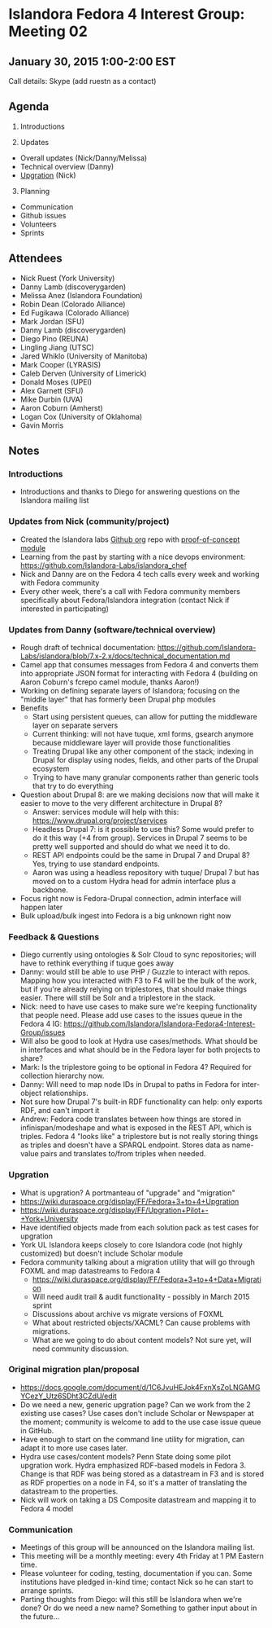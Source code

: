 # Islandora Fedora 4 Interest Group: Meeting 02

## January 30, 2015 1:00-2:00 EST

Call details: Skype (add ruestn as a contact)

## Agenda

1. Introductions

2. Updates
  * Overall updates (Nick/Danny/Melissa)
  * Technical overview (Danny)
  * [Upgration](https://wiki.duraspace.org/display/FF/Upgration+Pilot+-+York+University) (Nick)
  
3. Planning
  * Communication
  * Github issues
  * Volunteers
  * Sprints

## Attendees

* Nick Ruest (York University)
* Danny Lamb (discoverygarden)
* Melissa Anez (Islandora Foundation)
* Robin Dean (Colorado Alliance)
* Ed Fugikawa (Colorado Alliance)
* Mark Jordan (SFU)
* Danny Lamb (discoverygarden)
* Diego Pino (REUNA)
* Lingling Jiang (UTSC)
* Jared Whiklo (University of Manitoba)
* Mark Cooper (LYRASIS)
* Caleb Derven (University of Limerick)
* Donald Moses (UPEI)
* Alex Garnett (SFU)
* Mike Durbin (UVA)
* Aaron Coburn (Amherst)
* Logan Cox (University of Oklahoma)
* Gavin Morris

## Notes

### Introductions
  * Introductions and thanks to Diego for answering questions on the Islandora mailing list

### Updates from Nick (community/project)
  * Created the Islandora labs [Github org](https://github.com/islandora-labs/) repo with [proof-of-concept module](https://github.com/islandora-labs/islandora) 
  * Learning from the past by starting with a nice devops environment: https://github.com/Islandora-Labs/islandora_chef
  * Nick and Danny are on the Fedora 4 tech calls every week and working with Fedora community
  * Every other week, there's a call with Fedora community members specifically about Fedora/Islandora integration (contact Nick if interested in participating)

### Updates from Danny (software/technical overview)
  * Rough draft of technical documentation: https://github.com/Islandora-Labs/islandora/blob/7.x-2.x/docs/technical_documentation.md
  * Camel app that consumes messages from Fedora 4 and converts them into appropriate JSON format for interacting with Fedora 4 (building on Aaron Coburn's fcrepo camel module, thanks Aaron!)
  * Working on defining separate layers of Islandora; focusing on the "middle layer" that has formerly been Drupal php modules
  * Benefits
    * Start using persistent queues, can allow for putting the middleware layer on separate servers 
    * Current thinking: will not have tuque, xml forms, gsearch anymore because middleware layer will provide those functionalities
    * Treating Drupal like any other component of the stack; indexing in Drupal for display using nodes, fields, and other parts of the Drupal ecosystem
    * Trying to have many granular components rather than generic tools that try to do everything
  * Question about Drupal 8: are we making decisions now that will make it easier to move to the very different architecture in Drupal 8?
    * Answer: services module will help with this: https://www.drupal.org/project/services
    * Headless Drupal 7: is it possible to use this? Some would prefer to do it this way (+4 from group). Services in Drupal 7 seems to be pretty well supported and should do what we need it to do. 
    * REST API endpoints could be the same in Drupal 7 and Drupal 8? Yes, trying to use standard endpoints.
    * Aaron was using a headless repository with tuque/ Drupal 7 but has moved on to a custom Hydra head for admin interface plus a backbone. 
  * Focus right now is Fedora-Drupal connection, admin interface will happen later
  * Bulk upload/bulk ingest into Fedora is a big unknown right now

### Feedback & Questions
  * Diego currently using ontologies & Solr Cloud to sync repositories; will have to rethink everything if tuque goes away
  * Danny: would still be able to use PHP / Guzzle to interact with repos. Mapping how you interacted with F3 to F4 will be the bulk of the work, but if you're already relying on triplestores, that should make things easier. There will still be Solr and a triplestore in the stack. 
  * Nick: need to have use cases to make sure we're keeping functionality that people need. Please add use cases to the issues queue in the Fedora 4 IG: https://github.com/Islandora/Islandora-Fedora4-Interest-Group/issues
  * Will also be good to look at Hydra use cases/methods. What should be in interfaces and what should be in the Fedora layer for both projects to share?
  * Mark: Is the triplestore going to be optional in Fedora 4? Required for collection hierarchy now.
  * Danny: Will need to map node IDs in Drupal to paths in Fedora for inter-object relationships.
  * Not sure how Drupal 7's built-in RDF functionality can help: only exports RDF, and can't import it
  * Andrew: Fedora code translates between how things are stored in infinispan/modeshape and what is exposed in the REST API, which is triples. Fedora 4 "looks like" a triplestore but is not really storing things as triples and doesn't have a SPARQL endpoint. Stores data as name-value pairs and translates to/from triples when needed.

### Upgration
* What is upgration? A portmanteau of "upgrade" and "migration" 
* https://wiki.duraspace.org/display/FF/Fedora+3+to+4+Upgration
* https://wiki.duraspace.org/display/FF/Upgration+Pilot+-+York+University
* Have identified objects made from each solution pack as test cases for upgration
* York UL Islandora keeps closely to core Islandora code (not highly customized) but doesn't include Scholar module
* Fedora community talking about a migration utility that will go through FOXML and map datastreams to Fedora 4
  * https://wiki.duraspace.org/display/FF/Fedora+3+to+4+Data+Migration  
  * Will need audit trail & audit functionality - possibly in March 2015 sprint
  * Discussions about archive vs migrate versions of FOXML
  * What about restricted objects/XACML? Can cause problems with migrations.
  * What are we going to do about content models? Not sure yet, will need community discussion.

### Original migration plan/proposal
* https://docs.google.com/document/d/1C6JvuHEJok4FxnXsZoLNGAMGYCezY_Utz6SDht3CZdU/edit
* Do we need a new, generic upgration page? Can we work from the 2 existing use cases? Use cases don't include Scholar or Newspaper at the moment; community is welcome to add to the use case issue queue in GitHub. 
* Have enough to start on the command line utility for migration, can adapt it to more use cases later.
* Hydra use cases/content models? Penn State doing some pilot upgration work. Hydra emphasized RDF-based models in Fedora 3. Change is that RDF was being stored as a datastream in F3 and is stored as RDF properties on a node in F4, so it's a matter of translating the datastream to the properties. 
* Nick will work on taking a DS Composite datastream and mapping it to Fedora 4 model

### Communication
* Meetings of this group will be announced on the Islandora mailing list.
* This meeting will be a monthly meeting: every 4th Friday at 1 PM Eastern time.
* Please volunteer for coding, testing, documentation if you can. Some institutions have pledged in-kind time; contact Nick so he can start to arrange sprints. 
* Parting thoughts from Diego: will this still be Islandora when we're done? Or do we need a new name? Something to gather input about in the future...
